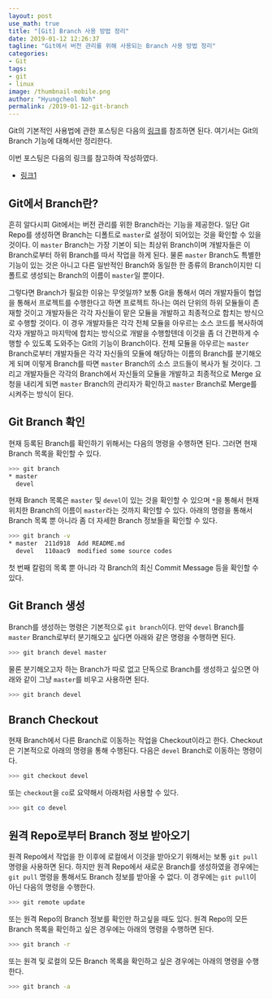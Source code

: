 ```yaml
---
layout: post
use_math: true
title: "[Git] Branch 사용 방법 정리"
date: 2019-01-12 12:26:37
tagline: "Git에서 버전 관리를 위해 사용되는 Branch 사용 방법 정리"
categories:
- Git
tags:
- git
- linux
image: /thumbnail-mobile.png
author: "Hyungcheol Noh"
permalink: /2019-01-12-git-branch
---
```


Git의 기본적인 사용법에 관한 포스팅은 다음의 [링크](https://hcnoh.github.io/2018-08-20-git-basic-usage)를 참조하면 된다. 여기서는 Git의 Branch 기능에 대해서만 정리한다.

이번 포스팅은 다음의 링크를 참고하여 작성하였다.
- [링크1](https://mylko72.gitbooks.io/git/content/branch/checkout.html)

## Git에서 Branch란?
흔히 알다시피 Git에서는 버전 관리를 위한 Branch라는 기능을 제공한다. 일단 Git Repo를 생성하면 Branch는 디폴트로 `master`로 설정이 되어있는 것을 확인할 수 있을 것이다. 이 `master` Branch는 가장 기본이 되는 최상위 Branch이며 개발자들은 이 Branch로부터 하위 Branch를 따서 작업을 하게 된다. 물론 `master` Branch도 특별한 기능이 있는 것은 아니고 다른 일반적인 Branch와 동일한 한 종류의 Branch이지만 디폴트로 생성되는 Branch의 이름이 `master`일 뿐이다.

그렇다면 Branch가 필요한 이유는 무엇일까? 보통 Git을 통해서 여러 개발자들이 협업을 통해서 프로젝트를 수행한다고 하면 프로젝트 하나는 여러 단위의 하위 모듈들이 존재할 것이고 개발자들은 각각 자신들이 맡은 모듈을 개발하고 최종적으로 합치는 방식으로 수행할 것이다. 이 경우 개발자들은 각각 전체 모듈을 아우르는 소스 코드를 복사하여 각자 개발하고 마지막에 합치는 방식으로 개발을 수행할텐데 이것을 좀 더 간편하게 수행할 수 있도록 도와주는 Git의 기능이 Branch이다. 전체 모듈을 아우르는 `master` Branch로부터 개발자들은 각각 자신들의 모듈에 해당하는 이름의 Branch를 분기해오게 되며 이렇게 Branch를 따면 `master` Branch의 소스 코드들이 복사가 될 것이다. 그리고 개발자들은 각각의 Branch에서 자신들의 모듈을 개발하고 최종적으로 Merge 요청을 내리게 되면 `master` Branch의 관리자가 확인하고 `master` Branch로 Merge를 시켜주는 방식이 된다.

## Git Branch 확인
현재 등록된 Branch를 확인하기 위해서는 다음의 명령을 수행하면 된다. 그러면 현재 Branch 목록을 확인할 수 있다.

```bash
>>> git branch
* master
  devel
```
현재 Branch 목록은 `master` 및 `devel`이 있는 것을 확인할 수 있으며 `*`을 통해서 현재 위치한 Branch의 이름이 `master`라는 것까지 확인할 수 있다. 아래의 명령을 통해서 Branch 목록 뿐 아니라 좀 더 자세한 Branch 정보들을 확인할 수 있다.

```bash
>>> git branch -v
* master  211d918  Add README.md
  devel   110aac9  modified some source codes
```

첫 번째 칼럼의 목록 뿐 아니라 각 Branch의 최신 Commit Message 등을 확인할 수 있다.

## Git Branch 생성
Branch를 생성하는 명령은 기본적으로 `git branch`이다. 만약 `devel` Branch를 `master` Branch로부터 분기해오고 싶다면 아래와 같은 명령을 수행하면 된다.

```bash
>>> git branch devel master
```

물론 분기해오고자 하는 Branch가 따로 없고 단독으로 Branch를 생성하고 싶으면 아래와 같이 그냥 `master`를 비우고 사용하면 된다.

```bash
>>> git branch devel
```

## Branch Checkout
현재 Branch에서 다른 Branch로 이동하는 작업을 Checkout이라고 한다. Checkout은 기본적으로 아래의 명령을 통해 수행된다. 다음은 `devel` Branch로 이동하는 명령이다.

```bash
>>> git checkout devel
```

또는 `checkout`을 `co`로 요약해서 아래처럼 사용할 수 있다.

```bash
>>> git co devel
```

## 원격 Repo로부터 Branch 정보 받아오기
원격 Repo에서 작업을 한 이후에 로컬에서 이것을 받아오기 위해서는 보통 `git pull` 명령을 사용하면 된다. 하지만 원격 Repo에서 새로운 Branch를 생성하였을 경우에는 `git pull` 명령을 통해서도 Branch 정보를 받아올 수 없다. 이 경우에는 `git pull`이 아닌 다음의 명령을 수행한다.

```bash
>>> git remote update
```

또는 원격 Repo의 Branch 정보를 확인만 하고싶을 때도 있다. 원격 Repo의 모든 Branch 목록을 확인하고 싶은 경우에는 아래의 명령을 수행하면 된다.

```bash
>>> git branch -r
```

또는 원격 및 로컬의 모든 Branch 목록을 확인하고 싶은 경우에는 아래의 명령을 수행한다.

```bash
>>> git branch -a
```

